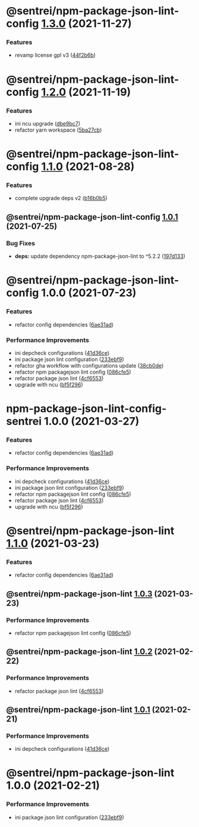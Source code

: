 # @sentrei/npm-package-json-lint-config [1.3.0](https://github.com/sentrei/sentrei/compare/@sentrei/npm-package-json-lint-config@1.2.0...@sentrei/npm-package-json-lint-config@1.3.0) (2021-11-27)

### Features

- revamp license gpl v3 ([44f2b6b](https://github.com/sentrei/sentrei/commit/44f2b6b82a9a32a04e3ea300fed8bf1274bb5421))

# @sentrei/npm-package-json-lint-config [1.2.0](https://github.com/sentrei/sentrei/compare/@sentrei/npm-package-json-lint-config@1.1.0...@sentrei/npm-package-json-lint-config@1.2.0) (2021-11-19)

### Features

- ini ncu upgrade ([dbe9bc7](https://github.com/sentrei/sentrei/commit/dbe9bc7fa39b0bffd0c46d45514824bf98baaf02))
- refactor yarn workspace ([5ba27cb](https://github.com/sentrei/sentrei/commit/5ba27cb09888cd99d6e5669db7cce7e75753065b))

# @sentrei/npm-package-json-lint-config [1.1.0](https://github.com/sentrei/sentrei/compare/@sentrei/npm-package-json-lint-config@1.0.1...@sentrei/npm-package-json-lint-config@1.1.0) (2021-08-28)

### Features

- complete upgrade deps v2 ([b16b0b5](https://github.com/sentrei/sentrei/commit/b16b0b5f5a858a518669c1e9d44615a00c686431))

## @sentrei/npm-package-json-lint-config [1.0.1](https://github.com/sentrei/sentrei/compare/@sentrei/npm-package-json-lint-config@1.0.0...@sentrei/npm-package-json-lint-config@1.0.1) (2021-07-25)

### Bug Fixes

- **deps:** update dependency npm-package-json-lint to ^5.2.2 ([197d133](https://github.com/sentrei/sentrei/commit/197d133f062575b0e4885893137cc49cae94be3f))

# @sentrei/npm-package-json-lint-config 1.0.0 (2021-07-23)

### Features

- refactor config dependencies ([6ae31ad](https://github.com/sentrei/sentrei/commit/6ae31ad76459cf2a524046b7dd467d54b565a0b3))

### Performance Improvements

- ini depcheck configurations ([41d36ce](https://github.com/sentrei/sentrei/commit/41d36cef0459229e366d8d99bda9c0dfdac80ab0))
- ini package json lint configuration ([233ebf9](https://github.com/sentrei/sentrei/commit/233ebf9c9dbd2d96485f93d6f58b55aa0b0006b8))
- refactor gha workflow with configurations update ([38cb0de](https://github.com/sentrei/sentrei/commit/38cb0de584a2bf42336b02403efb74c1728ffc30))
- refactor npm packagejson lint config ([086cfe5](https://github.com/sentrei/sentrei/commit/086cfe530652da0f5b61c4d5c442bf729658047d))
- refactor package json lint ([4cf6553](https://github.com/sentrei/sentrei/commit/4cf6553ee250542f84226038ce05b9de37d987d9))
- upgrade with ncu ([bf5f296](https://github.com/sentrei/sentrei/commit/bf5f2966fc9cb75294d2b3f2355081a86a06c14a))

# npm-package-json-lint-config-sentrei 1.0.0 (2021-03-27)

### Features

- refactor config dependencies ([6ae31ad](https://github.com/sentrei/sentrei/commit/6ae31ad76459cf2a524046b7dd467d54b565a0b3))

### Performance Improvements

- ini depcheck configurations ([41d36ce](https://github.com/sentrei/sentrei/commit/41d36cef0459229e366d8d99bda9c0dfdac80ab0))
- ini package json lint configuration ([233ebf9](https://github.com/sentrei/sentrei/commit/233ebf9c9dbd2d96485f93d6f58b55aa0b0006b8))
- refactor npm packagejson lint config ([086cfe5](https://github.com/sentrei/sentrei/commit/086cfe530652da0f5b61c4d5c442bf729658047d))
- refactor package json lint ([4cf6553](https://github.com/sentrei/sentrei/commit/4cf6553ee250542f84226038ce05b9de37d987d9))
- upgrade with ncu ([bf5f296](https://github.com/sentrei/sentrei/commit/bf5f2966fc9cb75294d2b3f2355081a86a06c14a))

# @sentrei/npm-package-json-lint [1.1.0](https://github.com/sentrei/sentrei/compare/@sentrei/npm-package-json-lint@1.0.3...@sentrei/npm-package-json-lint@1.1.0) (2021-03-23)

### Features

- refactor config dependencies ([6ae31ad](https://github.com/sentrei/sentrei/commit/6ae31ad76459cf2a524046b7dd467d54b565a0b3))

## @sentrei/npm-package-json-lint [1.0.3](https://github.com/sentrei/sentrei/compare/@sentrei/npm-package-json-lint@1.0.2...@sentrei/npm-package-json-lint@1.0.3) (2021-03-23)

### Performance Improvements

- refactor npm packagejson lint config ([086cfe5](https://github.com/sentrei/sentrei/commit/086cfe530652da0f5b61c4d5c442bf729658047d))

## @sentrei/npm-package-json-lint [1.0.2](https://github.com/sentrei/sentrei/compare/@sentrei/npm-package-json-lint@1.0.1...@sentrei/npm-package-json-lint@1.0.2) (2021-02-22)

### Performance Improvements

- refactor package json lint ([4cf6553](https://github.com/sentrei/sentrei/commit/4cf6553ee250542f84226038ce05b9de37d987d9))

## @sentrei/npm-package-json-lint [1.0.1](https://github.com/sentrei/sentrei/compare/@sentrei/npm-package-json-lint@1.0.0...@sentrei/npm-package-json-lint@1.0.1) (2021-02-21)

### Performance Improvements

- ini depcheck configurations ([41d36ce](https://github.com/sentrei/sentrei/commit/41d36cef0459229e366d8d99bda9c0dfdac80ab0))

# @sentrei/npm-package-json-lint 1.0.0 (2021-02-21)

### Performance Improvements

- ini package json lint configuration ([233ebf9](https://github.com/sentrei/sentrei/commit/233ebf9c9dbd2d96485f93d6f58b55aa0b0006b8))
